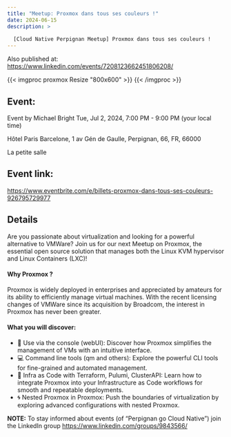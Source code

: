 ```yaml
---
title: "Meetup: Proxmox dans tous ses couleurs !"
date: 2024-06-15
description: >
  
  [Cloud Native Perpignan Meetup] Proxmox dans tous ses couleurs !
---
```


Also published at:
https://www.linkedin.com/events/7208123662451806208/

{{< imgproc proxmox Resize "800x600" >}} {{< /imgproc >}}

## Event:
Event by Michael Bright
Tue, Jul 2, 2024, 7:00 PM - 9:00 PM (your local time)

Hôtel Paris Barcelone, 1 av Gén de Gaulle, Perpignan, 66, FR, 66000

La petite salle

## Event link:
https://www.eventbrite.com/e/billets-proxmox-dans-tous-ses-couleurs-926795729977

## Details
Are you passionate about virtualization and looking for a powerful alternative to VMWare? Join us for our next Meetup on Proxmox, the essential open source solution that manages both the Linux KVM hypervisor and Linux Containers (LXC)!

#### Why Proxmox ?
Proxmox is widely deployed in enterprises and appreciated by amateurs for its ability to efficiently manage virtual machines. With the recent licensing changes of VMWare since its acquisition by Broadcom, the interest in Proxmox has never been greater.

#### What you will discover:
- 🔧 Use via the console (webUI): Discover how Proxmox simplifies the management of VMs with an intuitive interface.
- 💻 Command line tools (qm and others): Explore the powerful CLI tools for fine-grained and automated management.
- 🚀 Infra as Code with Terraform, Pulumi, ClusterAPI: Learn how to integrate Proxmox into your Infrastructure as Code workflows for smooth and repeatable deployments.
- 🌀 Nested Proxmox in Proxmox: Push the boundaries of virtualization by exploring advanced configurations with nested Proxmox.

**NOTE:** To stay informed about events (of “Perpignan go Cloud Native”) join the LinkedIn group https://www.linkedin.com/groups/9843566/





